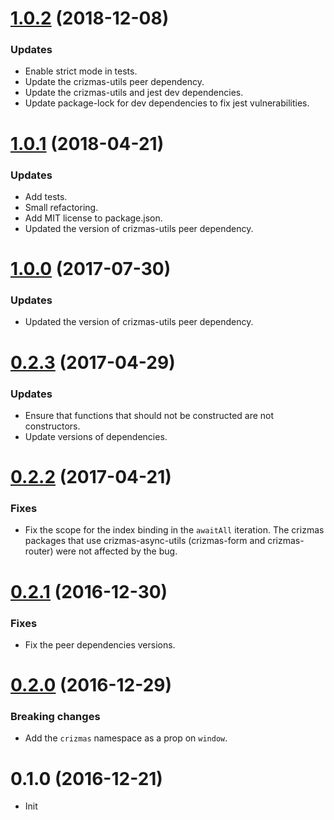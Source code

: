 <a name="1.0.2"></a>
# [1.0.2](https://github.com/raulsebastianmihaila/crizmas-async-utils/compare/v1.0.1...v1.0.2) (2018-12-08)

### Updates
- Enable strict mode in tests.
- Update the crizmas-utils peer dependency.
- Update the crizmas-utils and jest dev dependencies.
- Update package-lock for dev dependencies to fix jest vulnerabilities.

<a name="1.0.1"></a>
# [1.0.1](https://github.com/raulsebastianmihaila/crizmas-async-utils/compare/v1.0.0...v1.0.1) (2018-04-21)

### Updates
- Add tests.
- Small refactoring.
- Add MIT license to package.json.
- Updated the version of crizmas-utils peer dependency.

<a name="1.0.0"></a>
# [1.0.0](https://github.com/raulsebastianmihaila/crizmas-async-utils/compare/v0.2.3...v1.0.0) (2017-07-30)

### Updates
- Updated the version of crizmas-utils peer dependency.

<a name="0.2.3"></a>
# [0.2.3](https://github.com/raulsebastianmihaila/crizmas-async-utils/compare/v0.2.2...v0.2.3) (2017-04-29)

### Updates
- Ensure that functions that should not be constructed are not constructors.
- Update versions of dependencies.

<a name="0.2.2"></a>
# [0.2.2](https://github.com/raulsebastianmihaila/crizmas-async-utils/compare/v0.2.1...v0.2.2) (2017-04-21)

### Fixes
- Fix the scope for the index binding in the `awaitAll` iteration. The crizmas packages that use crizmas-async-utils (crizmas-form and crizmas-router) were not affected by the bug.

<a name="0.2.1"></a>
# [0.2.1](https://github.com/raulsebastianmihaila/crizmas-async-utils/compare/v0.2.0...v0.2.1) (2016-12-30)

### Fixes
- Fix the peer dependencies versions.

<a name="0.2.0"></a>
# [0.2.0](https://github.com/raulsebastianmihaila/crizmas-async-utils/compare/v0.1.0...v0.2.0) (2016-12-29)

### Breaking changes
- Add the `crizmas` namespace as a prop on `window`.

<a name="0.1.0"></a>
# 0.1.0 (2016-12-21)

- Init
